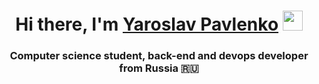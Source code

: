 
<h1 align="center">Hi there, I'm <a href="https://daniilshat.ru/" target="_blank">Yaroslav Pavlenko</a> 
<img src="https://github.com/blackcater/blackcater/raw/main/images/Hi.gif" height="32"/></h1>
<h3 align="center">Computer science student, back-end and devops developer from Russia 🇷🇺</h3>

